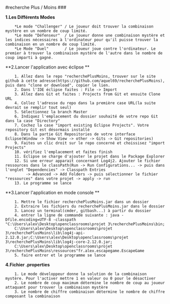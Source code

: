 #recherche Plus / Moins ###


**1.Les Différents Modes**

		*Le mode "Challenger" / Le joueur doit trouver la combinaison mystère en un nombre de coup limité.
		*Le mode "Défenseur"  / Le joueur donne une combinaison mystère et les indices nécessaires à l'ordinateur pour qu'il puisse trouver la combinaison en un nombre de coup limité.
		*Le Mode "Duel"       / Le joueur joue contre l'ordinateur. Le premier à trouver la combinaison mystère de l'autre dans le nombre de coup imparti à gagné.
		
**2.Lancer l'application avec éclipse **

		1. Allez dans le repo "recherchePlusMoins, trouver sur le site github à cette adresse(https://github.com/aquel69/recherchePlusMoins), puis dans "clone or download", copier le lien.  
		2. Dans l'IDE éclipse faites : File -> Import
		3. Allez dans Git et faites : Projects from Git et ensuite Clone URL
		4. Collez l'adresse du repo dans la première case URL(la suite devrait se remplir tout seul)
		5. Sélectionnez la branch Master
		6. Indiquez l'emplacement du dossier souhaité de votre repo Git dans la case "Directory"
		7. Cochez la case "import existing Eclipse Projects". Votre repository Git est désormais installé
		8. Dans la partie Git Repositories de votre interface Eclipse(Window -> Show View -> other -> Gits -> Git repositories)
		9. Faites un clic droit sur le repo concerné et choissisez "import Projects"
		10. vérifiez l'emplacement et faites finish
		11. Eclipse se charge d'ajouter le projet dans le Package Explorer
		12. Si une erreur apparait concernant Log4j2. Ajouter le fichier ressources dans le classPath(Run -> Run Configurations... -> puis dans l'onglet "Dependencies" -> Classpath Entries
			 -> Advanced -> Add Folders -> puis sélectionner le fichier "ressources" dans votre projet -> apply -> run
		13. Le programme se lance
		
**3.Lancer l'application en mode console **

		1. Mettre le fichier recherchePlusMoins.jar dans un dossier
		2. Extraire les fichiers du recherchePlusMoins.jar dans le dossier
		3. Lancez un terminal(cmder, gitbash...) à partir du dossier
		4. entrer la ligne de commande suivante : java -Dfile.encoding=UTF-8 -classpath "C:\Users\alex\Desktop\openclassrooms\projet 3\recherchePlusMoins\bin;
		C:\Users\alex\Desktop\openclassrooms\projet 3\recherchePlusMoins\lib\log4j-api-2.12.0.jar;C:\Users\alex\Desktop\openclassrooms\projet 3\recherchePlusMoins\lib\log4j-core-2.12.0.jar;
		C:\Users\alex\Desktop\openclassrooms\projet 3\recherchePlusMoins\ressources"fr.alex.escapegame.EscapeGame
		5. faire entrer et le programme se lance
		

**4.Fichier .properties**

		1. Le mode développeur donne la solution de la combinaison mystère. Pour l'activer mettre 1 en valeur ou 0 pour le désactiver
		2. Le nombre de coup maximum détermine le nombre de coup au joueur attaquant pour trouver la combinaison mystère
		3. Le nombre de chiffre combinaison détermine le nombre de chiffre composant la combinaison	

		
		
		
		